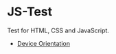 # JS-Test
Test for HTML, CSS and JavaScript.

- [Device Orientation](https://sakapon.github.io/JS-Test/DeviceOrientation/)
